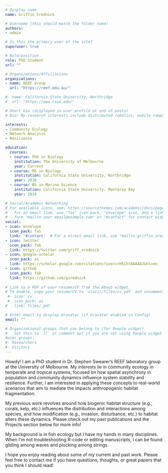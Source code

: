 ```yaml
---
# Display name
name: Griffin Srednick

# Username (this should match the folder name)
authors:
- admin

# Is this the primary user of the site?
superuser: true

# Role/position
role: PhD Student
url: ""

# Organizations/Affiliations
organizations:
- name: REEF Group
  url: "https://reef.edu.au/"

#- name: California State University, Northridge
#  url: "https://www.csun.edu/"

# Short bio (displayed in user profile at end of posts)
# bio: My research interests include distributed robotics, mobile computing and programmable matter.

interests:
- Community Ecology
- Network Analysis
- Resilience

education:
  courses:
  - course: PhD in Biology
    institution: The University of Melbourne
    year: Current
  - course: MS in Biology
    institution: California State University, Northridge
    year: 2018
  - course: BS in Marine Science
    institution: California State University, Monterey Bay
    year: 2014

# Social/Academic Networking
# For available icons, see: https://sourcethemes.com/academic/docs/page-builder/#icons
#   For an email link, use "fas" icon pack, "envelope" icon, and a link in the
#   form "mailto:your-email@example.com" or "#contact" for contact widget.
social:
- icon: envelope
  icon_pack: fas
  link: '#contact'  # For a direct email link, use "mailto:griffin.srednick@gmail.com".
- icon: twitter
  icon_pack: fab
  link: https://twitter.com/griff_srednick
- icon: google-scholar
  icon_pack: ai
  link: https://scholar.google.com/citations?user=rH5Cht0AAAAJ&hl=en
- icon: github
  icon_pack: fab
  link: https://github.com/gsrednick
  
# Link to a PDF of your resume/CV from the About widget.
# To enable, copy your resume/CV to `static/files/cv.pdf` and uncomment the lines below.
 #- icon: cv
 #  icon_pack: ai
#   link: files/.pdf

# Enter email to display Gravatar (if Gravatar enabled in Config)
email: ""

# Organizational groups that you belong to (for People widget)
#   Set this to `[]` or comment out if you are not using People widget.
#user_groups:
#- Researchers
#- Visitors
---
```


Howdy! I am a PhD student in Dr. Stephen Swearer’s REEF laboratory group at the University of Melbourne. My interests lie in community ecology in temperate and tropical systems, focused on how spatial asynchrony in population and community dynamics influence system stability and resilience. Further, I am interested in applying these concepts to real-world scenarios that aim to mediate the impacts anthropogenic habitat fragmentation. 

My previous work revolves around how biogenic habitat structure (e.g., corals, kelp, etc.) influences the distribution and interactions among species, and how modification (e.g., invasion, disturbance, etc.) to habitat alters these dynamics. Please check out my past publications and the Projects section below for more info!

My background is in fish ecology but I have my hands in many disciplines. When I'm not troubleshooting R-code or editing manuscripts, I can be found gliding among waves and plucking among strings.

I hope you enjoy reading about some of my current and past work. Please feel free to contact me if you have questions, thoughts, or great papers that you think I should read!

